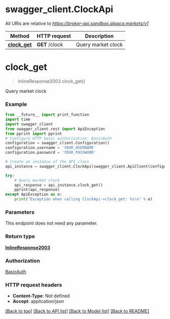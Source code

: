 # swagger_client.ClockApi

All URIs are relative to *https://broker-api.sandbox.alpaca.markets/v1*

Method | HTTP request | Description
------------- | ------------- | -------------
[**clock_get**](ClockApi.md#clock_get) | **GET** /clock | Query market clock

# **clock_get**
> InlineResponse2003 clock_get()

Query market clock

### Example
```python
from __future__ import print_function
import time
import swagger_client
from swagger_client.rest import ApiException
from pprint import pprint
# Configure HTTP basic authorization: BasicAuth
configuration = swagger_client.Configuration()
configuration.username = 'YOUR_USERNAME'
configuration.password = 'YOUR_PASSWORD'

# create an instance of the API class
api_instance = swagger_client.ClockApi(swagger_client.ApiClient(configuration))

try:
    # Query market clock
    api_response = api_instance.clock_get()
    pprint(api_response)
except ApiException as e:
    print("Exception when calling ClockApi->clock_get: %s\n" % e)
```

### Parameters
This endpoint does not need any parameter.

### Return type

[**InlineResponse2003**](InlineResponse2003.md)

### Authorization

[BasicAuth](../README.md#BasicAuth)

### HTTP request headers

 - **Content-Type**: Not defined
 - **Accept**: application/json

[[Back to top]](#) [[Back to API list]](../README.md#documentation-for-api-endpoints) [[Back to Model list]](../README.md#documentation-for-models) [[Back to README]](../README.md)

